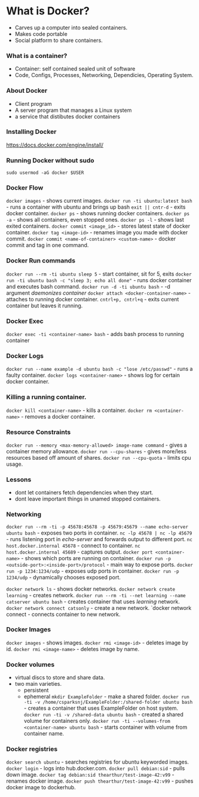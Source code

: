 # What is Docker?
- Carves up a computer into sealed containers.
- Makes code portable
- Social platform to share containers.

### What is a container?
- Container: self contained sealed unit of software
- Code, Configs, Processes, Networking, Dependicies, Operating System.


### About Docker
- Client program
- A server program that manages a Linux system
- a service that distibutes docker containers


### Installing Docker
https://docs.docker.com/engine/install/

### Running Docker without sudo
`sudo usermod -aG docker $USER`

### Docker Flow
`docker images` - shows current images.
`docker run -ti ubuntu:latest bash` - runs a container with ubuntu and brings up bash
`exit || cntr-d` - exits docker container.
`docker ps` - shows running docker containers.
`docker ps -a` - shows all containers, even stopped ones.
`docker ps -l` - shows last exited containers.
`docker commit <image_id>` - stores latest state of docker container.
`docker tag <image-id>` - renames image you made with docker commit.
`docker commit <name-of-container> <custom-name>` - docker commit and tag in one command.

### Docker Run commands
`docker run --rm -ti ubuntu sleep 5` - start container, sit for 5, exits
`docker run -ti ubuntu bash -c "sleep 3; echo all done"` - runs docker container and executes bash command.
`docker run -d -ti ubuntu bash` - -d argument *daemonizes container*
`docker attach <docker-container-name>` - attaches to running docker container.
`cntrl+p, cntrl+q` - exits current container but leaves it running.

### Docker Exec
`docker exec -ti <container-name> bash` - adds bash process to running container

### Docker Logs
`docker run --name example -d ubuntu bash -c "lose /etc/passwd"` - runs a faulty container.
`docker logs <container-name>` - shows log for certain docker container.

### Killing a running container.
`docker kill <container-name>` - kills a container.
`docker rm <container-name>` - removes a docker container.

### Resource Constraints
`docker run --memory <max-memory-allowed> image-name command` - gives a container memory allowance.
`docker run --cpu-shares` - gives more/less resources based off amount of shares.
`docker run --cpu-quota` - limits cpu usage.

### Lessons
- dont let containers fetch dependencies when they start.
- dont leave important things in unamed stopped containers.


### Networking
`docker run --rm -ti -p 45678:45678 -p 45679:45679 --name echo-server ubuntu bash` - exposes two ports in container.
`nc -lp 45678 | nc -lp 45679` - runs listening port in *echo-server* and forwards output to different port.
`nc host.docker.internal 45678` - connect to container.
`nc host.docker.internal 45689` - captures output.
`docker port <container-name>` - shows which ports are running on container.
`docker run -p <outside-port>:<inside-port>/protocol` - main way to expose ports.
`docker run -p 1234:1234/udp` - exposes udp ports in container.
`docker run -p 1234/udp` - dynamically chooses exposed port.

`docker network ls` - shows docker networks.
`docker network create learning` - creates network. 
`docker run --rm -ti --net learning --name catserver ubuntu bash` - creates container that uses *learning* network.
`docker network connect catsonly` - create a new network.
`docker network connect <network-name> <container-name> - connects container to new network.


### Docker Images
`docker images` - shows images.
`docker rmi <image-id>` - deletes image by id.
`docker rmi <image-name>` - deletes image by name.

### Docker volumes
- virtual discs to store and share data.
- two main varieties.
	- persistent
	- ephemeral
`mkdir ExampleFolder` - make a shared folder.
`docker run -ti -v /home/csparksnj/ExampleFolder:/shared-folder ubuntu bash` - creates a container that uses ExampleFolder on host system.
`docker run -ti -v /shared-data ubuntu bash` - created a shared volume for containers only.
`docker run -ti --volumes-from <container-name> ubuntu bash` - starts container with volume from container name.

### Docker registries
`docker search ubuntu` - searches registries for ubuntu keyworded images.
`docker login` - logs into hub.docker.com.
`docker pull debian:sid` - pulls down image.
`docker tag debian:sid thearthur/test-image-42:v99` - renames docker image.
`docker push thearthur/test-image-42:v99` - pushes docker image to dockerhub.

